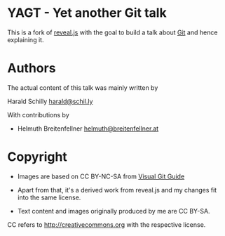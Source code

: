 # YAGT - Yet another Git talk

This is a fork of [reveal.js](https://github.com/hakimel/reveal.js)
with the goal to build a talk about [Git](http://www.git-scm.org/)
and hence explaining it.

# Authors

The actual content of this talk was mainly written by

Harald Schilly <harald@schil.ly>

With contributions by

* Helmuth Breitenfellner <helmuth@breitenfellner.at>

# Copyright

* Images are based on CC BY-NC-SA from [Visual Git Guide](http://marklodato.github.com/visual-git-guide/index-en.html)

* Apart from that, it's a derived work from reveal.js and my changes fit into the same license.

* Text content and images originally produced by me are CC BY-SA.

CC refers to http://creativecommons.org with the respective license.
